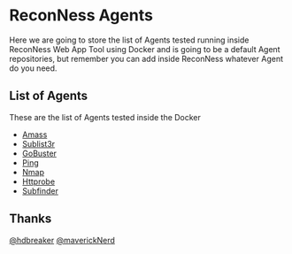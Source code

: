 # ReconNess Agents

Here we are going to store the list of Agents tested running inside ReconNess Web App Tool using Docker and is going to be a default Agent repositories, but remember you can add inside ReconNess whatever Agent do you need.

## List of Agents

These are the list of Agents tested inside the Docker

- [Amass](https://github.com/reconness/reconness-agents/blob/master/Amass)
- [Sublist3r](https://github.com/reconness/reconness-agents/tree/master/Sublist3r)
- [GoBuster](https://github.com/reconness/reconness-agents/tree/master/GoBuster)
- [Ping](https://github.com/reconness/reconness-agents/tree/master/Ping)
- [Nmap](https://github.com/reconness/reconness-agents/tree/master/Nmap)
- [Httprobe](https://github.com/reconness/reconness-agents/tree/master/Httprobe)
- [Subfinder](https://github.com/reconness/reconness-agents/tree/master/Subfinder)

## Thanks 
[@hdbreaker](https://github.com/hdbreaker)
[@maverickNerd](https://github.com/maverickNerd)
